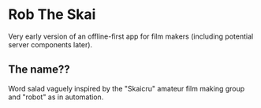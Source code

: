 # Rob The Skai

Very early version of an offline-first app for film makers (including potential
server components later).

## The name??

Word salad vaguely inspired by the "Skaicru" amateur film making group and
"robot" as in automation.